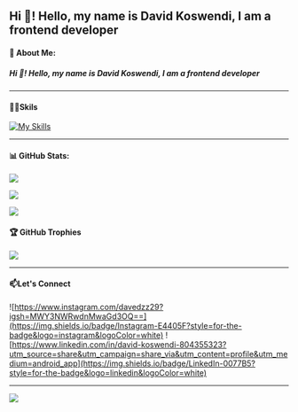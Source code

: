 ## Hi 👋! Hello, my name is David Koswendi, I am a frontend developer

<!-- #### 🚀MyGithub Stats
![DavidKoswendi GitHub stats](https://github-readme-stats.vercel.app/api?username=DavidKoswendi&show_icons=true&theme=dracula) -->
#### 💫 About Me:
##### Hi 👋! Hello, my name is David Koswendi, I am a frontend developer
---

#### 👨‍💻Skils

[![My Skills](https://skillicons.dev/icons?i=html,css,js,figma,php,react,bootstrap,vite,laravel,mysql&theme=light&perline=5)](https://skillicons.dev)

---

#### 📊 GitHub Stats:
![](https://github-readme-stats.vercel.app/api?username=DavidKoswendi&theme=radical&hide_border=false&include_all_commits=false&count_private=false)<br/>


![](https://nirzak-streak-stats.vercel.app/?user=DavidKoswendi&theme=radical&hide_border=false)<br/>


![](https://github-readme-stats.vercel.app/api/top-langs/?username=DavidKoswendi&theme=radical&hide_border=false&include_all_commits=false&count_private=false&layout=compact)

#### 🏆 GitHub Trophies
![](https://github-profile-trophy.vercel.app/?username=DavidKoswendi&theme=radical&no-frame=false&no-bg=true&margin-w=4)

---
#### 📫Let's Connect
![https://www.instagram.com/davedzz29?igsh=MWY3NWRwdnMwaGd3OQ==](https://img.shields.io/badge/Instagram-E4405F?style=for-the-badge&logo=instagram&logoColor=white) ![https://www.linkedin.com/in/david-koswendi-804355323?utm_source=share&utm_campaign=share_via&utm_content=profile&utm_medium=android_app](https://img.shields.io/badge/LinkedIn-0077B5?style=for-the-badge&logo=linkedin&logoColor=white)

---
[![](https://visitcount.itsvg.in/api?id=DavidKoswendi&icon=0&color=0)](https://visitcount.itsvg.in)

